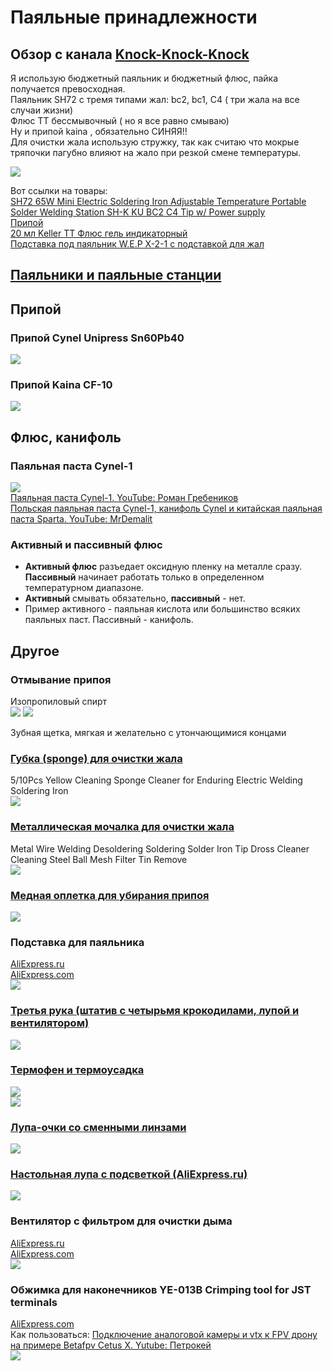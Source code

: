 # Паяльные принадлежности

## Обзор с канала [Knock-Knock-Knock](https://t.me/knock_knock_fpv)
Я использую бюджетный паяльник и бюджетный флюс, пайка получается превосходная.   
Паяльник SH72 с тремя типами жал: bc2, bc1, C4 ( три жала на все случаи жизни)  
Флюс ТТ бессмывочный ( но я все равно смываю)  
Ну и припой kaina , обязательно СИНЯЯ!!  
Для очистки жала использую стружку, так как считаю что мокрые тряпочки пагубно влияют на жало при резкой смене температуры.  

![](Knock-Knock-Knock_Comment.jpg) 

Вот ссылки на товары:  
[SH72 65W Mini Electric Soldering Iron Adjustable Temperature Portable Solder Welding Station SH-K KU BC2 C4 Tip w/ Power supply](https://sl.aliexpress.ru/p?key=1rlQ3J2)  
[Припой](https://ozon.ru/t/25YO6Uo)  
[20 мл Keller TT Флюс гель индикаторный](https://ozon.ru/t/7o6EaoF)  
[Подставка под паяльник W.E.P X-2-1 с подставкой для жал](https://ozon.ru/t/fchs8dy)

## [Паяльники и паяльные станции](20_Payalniki.md)

## Припой 
### Припой Cynel Unipress Sn60Pb40
![](ПрипойCynel.png)  

### Припой Kaina CF-10
![](ПрипойKaina.jpg)  

## Флюс, канифоль
### Паяльная паста Cynel-1
![](Cynel-1.png)  
[Паяльная паста Cynel-1. YouTube: Роман Гребеников](https://www.youtube.com/watch?v=_FO-WMO29II)  
[Польская паяльная паста Cynel-1, канифоль Cynel и китайская паяльная паста Sparta. YouTube: MrDemalit](https://www.youtube.com/watch?v=ZJiSA_qnDjM)

### Активный и пассивный флюс
- **Активный флюс** разъедает оксидную пленку на металле сразу. **Пассивный** начинает работать только в определенном температурном диапазоне.  
- **Активный** смывать обязательно, **пассивный** - нет.   
- Пример активного - паяльная кислота или большинство всяких паяльных паст. Пассивный - канифоль.

## Другое

### Отмывание припоя
Изопропиловый спирт  
![](Isopropanol1.png)
![](Isopropanol2.png)

Зубная щетка, мягкая и желательно с утончающимися концами

### [Губка (sponge) для очистки жала](https://vi.aliexpress.com/item/1005005424742555.html)  
5/10Pcs Yellow Cleaning Sponge Cleaner for Enduring Electric Welding Soldering Iron   
![](Sponge.png)  

### [Металлическая мочалка для очистки жала](https://vi.aliexpress.com/item/1005001265506615.html)   
Metal Wire Welding Desoldering Soldering Solder Iron Tip Dross Cleaner Cleaning Steel Ball Mesh Filter Tin Remove   
![](МеталлическаяМочалка.png)  

### [Медная оплетка для убирания припоя](https://vi.aliexpress.com/item/1005006585043266.html)  
![](Оплетка.png)  

### Подставка для паяльника
[AliExpress.ru](https://aliexpress.ru/item/4001290312540.html?sku_id=10000015632308860)  
[AliExpress.com](https://vi.aliexpress.com/item/4001290312540.html)  
![](Iron_Stand.png)  
  
### [Третья рука (штатив с четырьмя крокодилами, лупой и вентилятором)](https://aliexpress.com/item/1005005033959635.html)
![](ТретьяРука1.png)  

### [Термофен и термоусадка](https://aliexpress.com/item/1005006091801688.html)  
![](Термофен.png)  
![](Термоусадка.png)  

### [Лупа-очки со сменными линзами](https://vi.aliexpress.com/item/1005001692835936.html)
![](ЛупаОчки.png)  

### [Настольная лупа с подсветкой (AliExpress.ru)](https://aliexpress.ru/item/32904815182.html)  
![](НастольнаяЛупа.png)  

### Вентилятор с фильтром для очистки дыма
[AliExpress.ru](https://aliexpress.ru/item/1005006330933807.html)  
[AliExpress.com](https://aliexpress.com/item/1005006330933807.html)  
![](SmokeFilter.png)  

### Обжимка для наконечников YE-013B Crimping tool for JST terminals
[AliExpress.com](https://vi.aliexpress.com/item/1005002913209387.html)  
Как пользоваться: [Подключение аналоговой камеры и vtx к FPV дрону на примере Betafpv Cetus X. Yutube: Петрокей](https://youtu.be/D5YvAAP_2PU?si=yOUME8uug0k-nNpx&t=917)  
![](CrimpingTool.png)  

